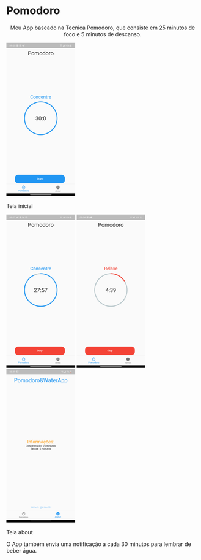 # Pomodoro

<p align="center">Meu App baseado na Tecnica Pomodoro, que consiste em 25 minutos de foco e 5 minutos de descanso.</p>

<img src="img/TelaInicial.png" height="400"/>
  <p>Tela inicial</p>

<img src="img/AppRodando.png" height="400"/>
   

<img src="img/TempoDeDescanso.png" height="400"/>
   

<img src="img/About.png" height="400"/>
<p>Tela about</p>
  
 
 O App também envia uma notificação a cada 30 minutos para lembrar de beber água.
